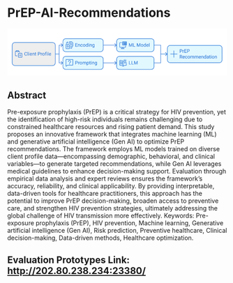 # PrEP-AI-Recommendations
![My Local Image](/images/framework.png)


## Abstract
Pre-exposure prophylaxis (PrEP) is a critical strategy for HIV prevention, yet the identification of high-risk individuals remains challenging due to constrained healthcare resources and rising patient demand. This study proposes an innovative framework that integrates machine learning (ML) and generative artificial intelligence (Gen AI) to optimize PrEP recommendations. The framework employs ML models trained on diverse client profile data—encompassing demographic, behavioral, and clinical variables—to generate targeted recommendations, while Gen AI leverages medical guidelines to enhance decision-making support. Evaluation through empirical data analysis and expert reviews ensures the framework’s accuracy, reliability, and clinical applicability. By providing interpretable, data-driven tools for healthcare practitioners, this approach has the potential to improve PrEP decision-making, broaden access to preventive care, and strengthen HIV prevention strategies, ultimately addressing the global challenge of HIV transmission more effectively.
Keywords: Pre-exposure prophylaxis (PrEP), HIV prevention, Machine learning, Generative artificial intelligence (Gen AI), Risk prediction, Preventive healthcare, Clinical decision-making, Data-driven methods, Healthcare optimization.

## Evaluation Prototypes Link: http://202.80.238.234:23380/

